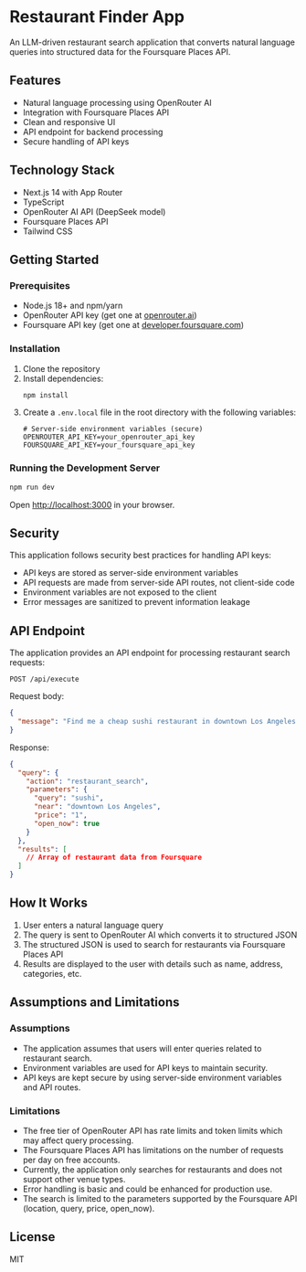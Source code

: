 # Restaurant Finder App

An LLM-driven restaurant search application that converts natural language queries into structured data for the Foursquare Places API.

## Features

- Natural language processing using OpenRouter AI
- Integration with Foursquare Places API
- Clean and responsive UI
- API endpoint for backend processing
- Secure handling of API keys

## Technology Stack

- Next.js 14 with App Router
- TypeScript
- OpenRouter AI API (DeepSeek model)
- Foursquare Places API
- Tailwind CSS

## Getting Started

### Prerequisites

- Node.js 18+ and npm/yarn
- OpenRouter API key (get one at [openrouter.ai](https://openrouter.ai))
- Foursquare API key (get one at [developer.foursquare.com](https://developer.foursquare.com))

### Installation

1. Clone the repository
2. Install dependencies:
   ```bash
   npm install
   ```
3. Create a `.env.local` file in the root directory with the following variables:
   ```
   # Server-side environment variables (secure)
   OPENROUTER_API_KEY=your_openrouter_api_key
   FOURSQUARE_API_KEY=your_foursquare_api_key
   ```

### Running the Development Server

```bash
npm run dev
```

Open [http://localhost:3000](http://localhost:3000) in your browser.

## Security

This application follows security best practices for handling API keys:

- API keys are stored as server-side environment variables
- API requests are made from server-side API routes, not client-side code
- Environment variables are not exposed to the client
- Error messages are sanitized to prevent information leakage

## API Endpoint

The application provides an API endpoint for processing restaurant search requests:

```
POST /api/execute
```

Request body:
```json
{
  "message": "Find me a cheap sushi restaurant in downtown Los Angeles that's open now"
}
```

Response:
```json
{
  "query": {
    "action": "restaurant_search",
    "parameters": {
      "query": "sushi",
      "near": "downtown Los Angeles",
      "price": "1",
      "open_now": true
    }
  },
  "results": [
    // Array of restaurant data from Foursquare
  ]
}
```

## How It Works

1. User enters a natural language query
2. The query is sent to OpenRouter AI which converts it to structured JSON
3. The structured JSON is used to search for restaurants via Foursquare Places API
4. Results are displayed to the user with details such as name, address, categories, etc.

## Assumptions and Limitations

### Assumptions
- The application assumes that users will enter queries related to restaurant search.
- Environment variables are used for API keys to maintain security.
- API keys are kept secure by using server-side environment variables and API routes.

### Limitations
- The free tier of OpenRouter API has rate limits and token limits which may affect query processing.
- The Foursquare Places API has limitations on the number of requests per day on free accounts.
- Currently, the application only searches for restaurants and does not support other venue types.
- Error handling is basic and could be enhanced for production use.
- The search is limited to the parameters supported by the Foursquare API (location, query, price, open_now).

## License

MIT

